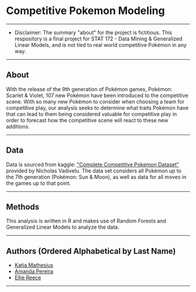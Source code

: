 # Competitive Pokemon Modeling

---
* Disclaimer: The summary "about" for the project is fictitious. This respository is a final project for STAT 172 - Data Mining & Generalized Linear Models, and is not tied to real world competitive Pokémon in any way.
---

## About

With the release of the 9th generation of Pokémon games, Pokémon: Scarlet & Violet, 107 new Pokémon have been introduced to the competitive scene. With so many new Pokémon to consider when choosing a team for competitive play, our analysis seeks to determine what traits Pokémon have that can lead to them being considered valuable for competitive play in order to forecast how the competitive scene will react to these new additions.  

---
## Data

Data is sourced from kaggle: ["Complete Competitive Pokemon Dataset"](https://www.kaggle.com/datasets/n2cholas/competitive-pokemon-dataset?select=pokemon-data.csv) provided by Nicholas Vadivelu. The data set considers all Pokémon up to the 7th generation (Pokémon: Sun & Moon), as well as data for all moves in the games up to that point. 

---

## Methods

This analysis is written in R and makes use of Random Forests and Generalized Linear Models to analyze the data.

---

## Authors (Ordered Alphabetical by Last Name)

- [Katja Mathesius](https://www.linkedin.com/in/katja-mathesius/)
- [Amanda Pereira](https://github.com/ag-pereira)
- [Ellie Reece](https://github.com/ellreece)

---
